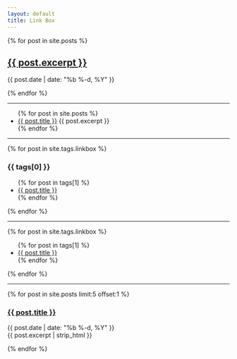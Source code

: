 ```yaml
---
layout: default
title: Link Box
---
```


{% for post in site.posts %}

<article class='post'>
  <h1 class='post-title'>
    <a href="{{ site.path }}{{ post.url }}">
      {{ post.excerpt }}
    </a>
  </h1>
  <div class="post-date">{{ post.date | date: "%b %-d, %Y" }}</div>
</article>

{% endfor %}




---

<ul>
  {% for post in site.posts %}
    <li>
      <a href="{{ post.url }}">{{ post.title }}</a>
      {{ post.excerpt }}
    </li>
  {% endfor %}
</ul>

---

{% for post in site.tags.linkbox %}
  <h3>{{ tags[0] }}</h3>
  <ul>
    {% for post in tags[1] %}
      <li><a href="{{ post.url }}">{{ post.title }}</a></li>
    {% endfor %}
  </ul>
{% endfor %}

---

{% for post in site.tags.linkbox %}
  <ul>
    {% for post in tags[1] %}
      <li><a href="{{ post.url }}">{{ post.title }}</a></li>
    {% endfor %}
  </ul>
{% endfor %}

---

{% for post in site.posts limit:5 offset:1 %}


<article class='post'>
  <h3>
    <a href="{{ site.path }}{{ post.url }}">
      {{ post.title }}
    </a>
  </h3>
  <div class="post-date">{{ post.date | date: "%b %-d, %Y" }}</div>
  {{ post.excerpt | strip_html }}
</article>

{% endfor %}